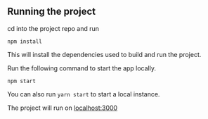 ## Running the project
cd into the project repo and run

```
npm install
```
This will install the dependencies used to build and run the project.

Run the following command to start the app locally.
```
npm start
```
You can also run ```yarn start``` to start a local instance.

The project will run on <a href="http://localhost:3000">localhost:3000</a>
